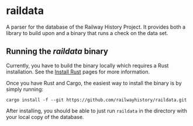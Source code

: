# raildata

A parser for the database of the Railway History Project. It provides both
a library to build upon and a binary that runs a check on the data set.

## Running the _raildata_ binary

Currently, you have to build the binary locally which requires a Rust
installation. See the [Install Rust](https://www.rust-lang.org/tools/install)
pages for more information.

Once you have Rust and Cargo, the easiest way to install the binary is
by simply running:

```
cargo install -f --git https://github.com/railwayhistory/raildata.git
```

After installing, you should be able to just run `raildata` in the
directory with your local copy of the database.

